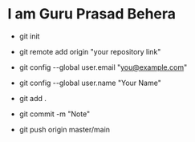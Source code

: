 # I am Guru Prasad Behera

- git init
- git remote add origin "your repository link"
- git config --global user.email "you@example.com"
- git config --global user.name "Your Name"

- git add .
- git commit -m "Note"
- git push origin master/main